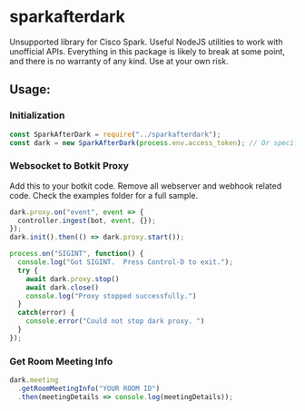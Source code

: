 # sparkafterdark

Unsupported library for Cisco Spark. Useful NodeJS utilities to work with unofficial APIs. Everything in this package is likely to break at some point, and there is no warranty of any kind. Use at your own risk.

## Usage:

### Initialization

```javascript
const SparkAfterDark = require("../sparkafterdark");
const dark = new SparkAfterDark(process.env.access_token); // Or specify access token string
```

### Websocket to Botkit Proxy

Add this to your botkit code. Remove all webserver and webhook related code.
Check the examples folder for a full sample.

```javascript
dark.proxy.on("event", event => {
  controller.ingest(bot, event, {});
});
dark.init().then(() => dark.proxy.start());

process.on("SIGINT", function() {
  console.log("Got SIGINT.  Press Control-D to exit.");
  try {
    await dark.proxy.stop()
    await dark.close()
    console.log("Proxy stopped successfully.")
  }
  catch(error) {
    console.error("Could not stop dark proxy. ")
  }
});
```

### Get Room Meeting Info

```javascript
dark.meeting
  .getRoomMeetingInfo("YOUR ROOM ID")
  .then(meetingDetails => console.log(meetingDetails));
```

